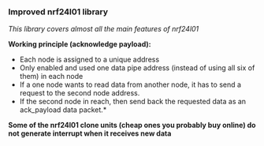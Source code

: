 ### Improved nrf24l01 library

*This library covers almost all the main features of nrf24l01*

**Working principle (acknowledge payload):**

* Each node is assigned to a unique address
* Only enabled and used one data pipe address (instead of using all six of them) in each node
* If a one node wants to read data from another node, it has to send a request to the second node address.
* If the second node in reach, then send back the requested data as an ack_payload data packet.*

**Some of the nrf24l01 clone units (cheap ones you probably buy online)  do not generate interrupt when it receives new data**

